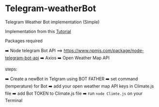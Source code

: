 # Telegram-weatherBot

Telegram Weather Bot implementation (Simple)

Implementation from this [Tutorial](https://chatbotslife.com/how-to-write-the-weather-telegram-bot-using-node-5d8efdd46d22)

Packages required

➡️ Node telegram Bot API ==> <https://www.npmjs.com/package/node-telegram-bot-api>
➡️ Axios
➡️ Open Weather Map API

steps:

➡️ Create a newBot in Telgram using BOT FATHER
➡️ set command (temperature) for Bot
➡️ add your open weather map API keys in Climate.js file
➡️ add Bot TOKEN to Climate.js file
➡️ run ```node Climte.js``` on your Terminal
